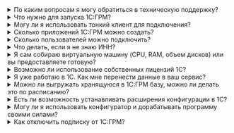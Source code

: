 
<details>

<summary>По каким вопросам я могу обратиться в техническую поддержку?</summary>

1. Установка обновлений.
1. Консультации по вопросам, связанным с эксплуатацией сервиса.
1. Восстановление из резервных копий.

Другие вопросы, в том числе консультации по работе в программе, не входят в техническую поддержку.

</details>

<details>

<summary>Что нужно для запуска 1С:ГРМ?</summary>

Для запуска приложений 1С:ГРМ нужна активированная учетная запись с подтвержденными учетными данными.

</details>

<details>

<summary>Могу ли я использовать тонкий клиент для подключения?</summary>

Да, чтобы подключиться к 1С:ГРМ, вы можете использовать тонкий клиент, установленный на локальный компьютер.

</details>

<details>

<summary>Сколько приложений 1С:ГРМ можно создать?</summary>

VK Cloud не ограничивает количество создаваемых приложений 1С:ГРМ.

</details>

<details>

<summary>Сколько пользователей можно подключить?</summary>

В файловом варианте работы можно подключить до 5 пользователей, в клиент-серверном — от 6 до 50.

</details>

<details>

<summary>Что делать, если я не знаю ИНН?</summary>

Уточните ИНН в бухгалтерии или у руководителя вашей организации.

</details>

<details>

<summary>Я сам собираю виртуальную машину (CPU, RAM, объем дисков) или вы предоставляете готовую?</summary>

Вся инфраструктура разворачивается автоматически. VK Cloud предоставляет HTTP-ссылку на готовую к работе базу 1С. Вы можете войти в нее при помощи браузера или тонкого клиента 1С. Доступ на уровне инфраструктуры и операционной системы не предусмотрен.

</details>

<details>

<summary>Возможно ли использование собственных лицензий 1С?</summary>

Нет, такая возможность в сервисе 1С:ГРМ не предусмотрена.

</details>

<details>

<summary>Я уже работаю в 1С. Как мне перенести данные в ваш сервис?</summary>

1. В 1С воспользуйтесь функцией «Выгрузка данных из сервиса».
1. Напишите письмо на почту `support.1c.grm@mcs.mail.ru`. Специалисты бесплатно помогут выполнить миграцию.

</details>

<details>

<summary>Можно ли выгружать хранящуюся в 1С:ГРМ базу, можно ли делать это по расписанию?</summary>

Да, можно, резервная база данных создается ежедневно. Чтобы получить такую копию или изменить расписание резервного копирования, напишите письмо на почту `support.1c.grm@mcs.mail.ru`.

</details>

<details>

<summary>Есть ли возможность устанавливать расширения конфигурации в 1С?</summary>

Да, есть.

</details>

<details>

<summary>Могу ли я использовать конфигуратор и дорабатывать программу своими силами?</summary>

Такая возможность не предусмотрена.

</details>

<details>

<summary>Как отключить подписку от 1С:ГРМ?</summary>

Для отключения подписки на 1С:ГРМ напишите письмо на почту `support.1c.grm@mcs.mail.ru`.

</details>
